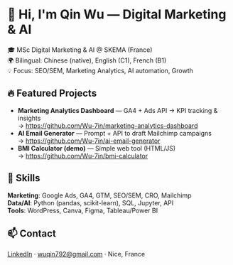 # 👋 Hi, I'm Qin Wu — Digital Marketing & AI

🎓 MSc Digital Marketing & AI @ SKEMA (France)  
🌍 Bilingual: Chinese (native), English (C1), French (B1)  
💡 Focus: SEO/SEM, Marketing Analytics, AI automation, Growth

## 🔥 Featured Projects
- **Marketing Analytics Dashboard** — GA4 + Ads API -> KPI tracking & insights  
  → https://github.com/Wu-7in/marketing-analytics-dashboard
- **AI Email Generator** — Prompt + API to draft Mailchimp campaigns  
  → https://github.com/Wu-7in/ai-email-generator
- **BMI Calculator (demo)** — Simple web tool (HTML/JS)  
  → https://github.com/Wu-7in/bmi-calculator

## 🧰 Skills
**Marketing**: Google Ads, GA4, GTM, SEO/SEM, CRO, Mailchimp  
**Data/AI**: Python (pandas, scikit-learn), SQL, Jupyter, API  
**Tools**: WordPress, Canva, Figma, Tableau/Power BI

## 📫 Contact
[LinkedIn](https://www.linkedin.com/in/qin-wu) · wuqin792@gmail.com · Nice, France
